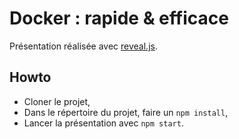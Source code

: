# Docker : rapide & efficace

Présentation réalisée avec [reveal.js](https://github.com/stephanedaviet/prez-docker).

## Howto

* Cloner le projet,
* Dans le répertoire du projet, faire un `npm install`,
* Lancer la présentation avec `npm start`.